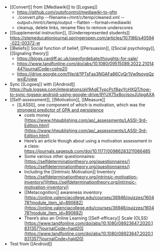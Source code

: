 - [[Convert]] from [[Mediawiki]] to [[Logseq]]
	- https://github.com/outofcontrol/mediawiki-to-gfm
	- ./convert.php --filename=/mnt/c/temp/cleaned.xml --output=/mnt/c/temp/output --flatten --format=mediawiki
	- cleanup, delete links, rename files to remove underscores
- [[Supplemental instruction]], [[Underrepresented students]] https://stemeducationjournal.springeropen.com/articles/10.1186/s40594-022-00372-w
- [[Beliefs]] Social function of belief, [[Persuasion]], [[Social psychology]], [[Signaling theory]]
	- https://blogs.cardiff.ac.uk/openfordebate/thoughts-for-sale/
	- https://www.tandfonline.com/doi/abs/10.1080/09515089.2022.2101444?journalCode=cphp20
	- https://drive.google.com/file/d/1PTsFas3NGAFa86CyQr1Vw9soygQzwxjE/view
- Sync [[Logseq]] with [[Android]] https://hub.logseq.com/integrations/aV9AgETypcPcf8avYcHXQT/how-to-sync-logseq-android-using-google-drive/9YUX75x8ocjsovJUjpgAXA
- [[Self-assessment]], [[Motivation]], [[Measure]]
	- [[LASSI]], one component of which is motivation, which was the [strongest predictor of GPA and persistence](https://tll.mit.edu/creating-learning-environments-to-support-student-motivation-post-pandemic/)
		- costs money [https://www.hhpublishing.com/ap/_assessments/LASSI-3rd-Edition.html](https://www.hhpublishing.com/ap/_assessments/LASSI-3rd-Edition.html)
		- Here’s an article though about using a motivation assessment in a class: https://journals.sagepub.com/doi/10.1177/00986283211066485
		- Some various other questionnaires: [https://selfdeterminationtheory.org/questionnaires/](https://selfdeterminationtheory.org/questionnaires/)
		- Including the [[Intrinsic Motivation]] Inventory [https://selfdeterminationtheory.org/intrinsic-motivation-inventory/](https://selfdeterminationtheory.org/intrinsic-motivation-inventory/)
		- [[Metacognition]] awareness
		    inventory [https://online.valenciacollege.edu/courses/36946/quizzes/160478?module_item_id=890682](https://online.valenciacollege.edu/courses/36946/quizzes/160478?module_item_id=890682)
		- There’s also an Online Learning [[Self-efficacy]] Scale (OLSS)  [https://www.tandfonline.com/doi/abs/10.1080/08923647.2020.1831357?journalCode=hajd20](https://www.tandfonline.com/doi/abs/10.1080/08923647.2020.1831357?journalCode=hajd20)
- Test from [[Android]]